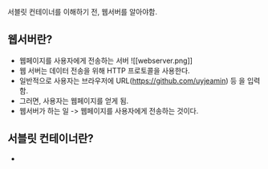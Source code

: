 서블릿 컨테이너를 이해하기 전, 웹서버를 알아야함.

## 웹서버란?
* 웹페이지를 사용자에게 전송하는 서버
![[webserver.png]]
* 웹 서버는 데이터 전송을 위해 HTTP 프로토콜을 사용한다.
* 일반적으로 사용자는 브라우저에 URL(https://github.com/uyjeamin) 등 을 입력함.
* 그러면, 사용자는 웹페이지를 얻게 됨.
* 웹서버가 하는 일 -> 웹페이지를 사용자에게 전송하는 것이다.

## 서블릿 컨테이너란?
* 